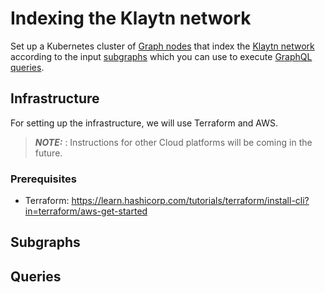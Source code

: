 # Indexing the Klaytn network

Set up a Kubernetes cluster of 
[Graph nodes](https://github.com/graphprotocol/graph-node) that index the 
[Klaytn network](https://klaytn.foundation/) according to the input 
[subgraphs](https://thegraph.com/docs/en/developing/creating-a-subgraph/)
which you can use to execute
[GraphQL queries](https://thegraph.com/docs/en/querying/graphql-api/).

## Infrastructure

For setting up the infrastructure, we will use Terraform and AWS. 

> **_NOTE:_** : Instructions for other Cloud platforms will be coming
in the future. 

### Prerequisites

* Terraform: https://learn.hashicorp.com/tutorials/terraform/install-cli?in=terraform/aws-get-started



## Subgraphs

## Queries